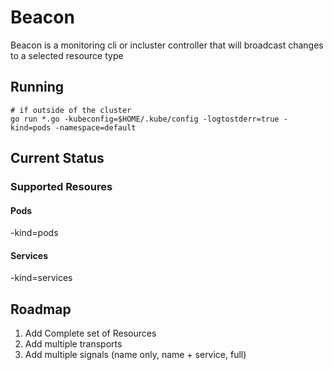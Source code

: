 # Beacon

Beacon is a monitoring cli or incluster controller that will broadcast changes to a selected resource type

## Running

```
# if outside of the cluster
go run *.go -kubeconfig=$HOME/.kube/config -logtostderr=true -kind=pods -namespace=default
```

## Current Status
### Supported Resoures
#### Pods
-kind=pods

#### Services
-kind=services

## Roadmap
   1. Add Complete set of Resources
   2. Add multiple transports
   3. Add multiple signals (name only, name + service, full)